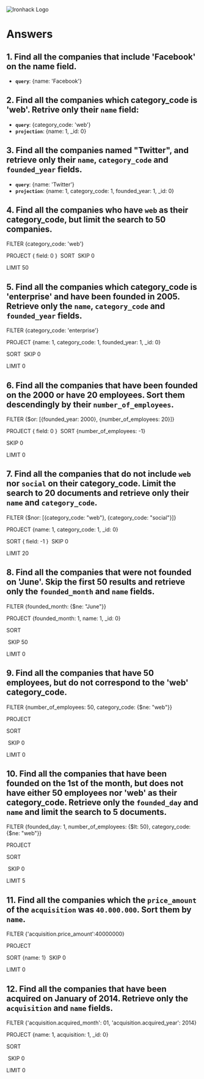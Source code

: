 ![Ironhack Logo](https://i.imgur.com/1QgrNNw.png)

# Answers

## 1. Find all the companies that include 'Facebook' on the **name** field.

 - **`query`**: {name: 'Facebook'}
 
 ## 2. Find all the companies which **category_code** is 'web'. Retrive only their `name` field:

 - **`query`**: {category_code: 'web'}
 - **`projection`**: {name: 1, _id: 0}

## 3. Find all the companies named "Twitter", and retrieve only their `name`, `category_code` and `founded_year` fields.

- **`query`**: {name: 'Twitter'}
- **`projection`**: {name: 1, category_code: 1, founded_year: 1, _id: 0}

## 4. Find all the companies who have `web` as their **category_code**, but limit the search to 50 companies.

FILTER
{category_code: 'web'}

PROJECT
{ field: 0 }
​
SORT
​
SKIP
0

LIMIT
50

## 5. Find all the companies which **category_code** is 'enterprise' and have been founded in 2005. Retrieve only the `name`, `category_code` and `founded_year` fields.

FILTER
{category_code: 'enterprise'}

PROJECT
{name: 1, category_code: 1, founded_year: 1, _id: 0}

SORT
​
SKIP
0

LIMIT
0

## 6. Find all the companies that have been **founded** on the 2000 or have 20 **employees**. Sort them descendingly by their `number_of_employees`.

FILTER
{$or: [{founded_year: 2000}, {number_of_employees: 20}]}

PROJECT
{ field: 0 }
​
SORT
{number_of_employees: -1}

SKIP
0

LIMIT
0


## 7. Find all the companies that do not include `web` nor `social` on their **category_code**. Limit the search to 20 documents and retrieve only their `name` and `category_code`.

FILTER
{$nor: [{category_code: "web"}, {category_code: "social"}]}

PROJECT
{name: 1, category_code: 1, _id: 0}

SORT
{ field: -1 }
​
SKIP
0

LIMIT
20


## 8. Find all the companies that were not **founded** on 'June'. Skip the first 50 results and retrieve only the `founded_month` and `name` fields.

FILTER
{founded_month: {$ne: "June"}}

PROJECT
{founded_month: 1, name: 1, _id: 0}

SORT

​
SKIP
50

LIMIT
0

## 9. Find all the companies that have 50 employees, but do not correspond to the 'web' **category_code**.

FILTER
{number_of_employees: 50, category_code: {$ne: "web"}}

PROJECT


SORT

​
SKIP
0

LIMIT
0 

## 10. Find all the companies that have been founded on the 1st of the month, but does not have either 50 employees nor 'web' as their **category_code**. Retrieve only the `founded_day` and `name` and limit the search to 5 documents.

FILTER
{founded_day: 1, number_of_employees: {$lt: 50}, category_code: {$ne: "web"}}

PROJECT


SORT

​
SKIP
0

LIMIT
5 

## 11. Find all the companies which the `price_amount` of the `acquisition` was **`40.000.000`**. Sort them by `name`.

FILTER
{'acquisition.price_amount':40000000}

PROJECT


SORT
{name: 1}
​
SKIP
0

LIMIT
0

## 12. Find all the companies that have been acquired on January of 2014. Retrieve only the `acquisition` and `name` fields.

FILTER
{'acquisition.acquired_month': 01, 'acquisition.acquired_year': 2014}

PROJECT
{name: 1, acquisition: 1, _id: 0}

SORT

​
SKIP
0

LIMIT
0
